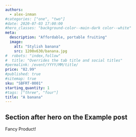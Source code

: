 ```yaml
---
authors:
  - alex-inman
#categories: ["one", "two"]
#date: 2020-07-03 17:00:00
#hero_classes: "background-color--main-dark color--white"
meta:
  description: "Affordable, portable fruiting"
  image:
    alt: "Stylish banana"
    src: 1200x630/banana.jpg
#  robots: "index,follow"
#  title: "Overrides the tab title and social titles"
#permalink: /event/YYYY/MM/title/
price: "82.99"
#published: true
#sitemap: true
sku: "SBFRT-0001"
starting_quantity: 1
#tags: ["three", "four"]
title: "A banana"
---
```


## Section after hero on the Example post

Fancy Product!
